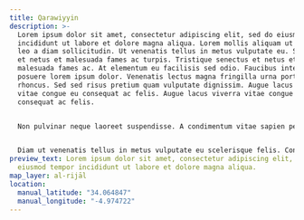 ```yaml
---
title: Qarawiyyin
description: >-
  Lorem ipsum dolor sit amet, consectetur adipiscing elit, sed do eiusmod tempor
  incididunt ut labore et dolore magna aliqua. Lorem mollis aliquam ut porttitor
  leo a diam sollicitudin. Ut venenatis tellus in metus vulputate eu. Senectus
  et netus et malesuada fames ac turpis. Tristique senectus et netus et
  malesuada fames ac. At elementum eu facilisis sed odio. Faucibus interdum
  posuere lorem ipsum dolor. Venenatis lectus magna fringilla urna porttitor
  rhoncus. Sed sed risus pretium quam vulputate dignissim. Augue lacus viverra
  vitae congue eu consequat ac felis. Augue lacus viverra vitae congue eu
  consequat ac felis.


  Non pulvinar neque laoreet suspendisse. A condimentum vitae sapien pellentesque habitant. Odio aenean sed adipiscing diam. Velit dignissim sodales ut eu sem integer. Dui id ornare arcu odio. Id eu nisl nunc mi ipsum faucibus vitae aliquet nec. Enim neque volutpat ac tincidunt. A diam sollicitudin tempor id eu nisl nunc mi. Sed viverra tellus in hac. Id donec ultrices tincidunt arcu non. Dictum sit amet justo donec enim diam vulputate ut pharetra. Vel eros donec ac odio tempor orci dapibus ultrices. Senectus et netus et malesuada fames ac. Tincidunt arcu non sodales neque sodales.


  Diam ut venenatis tellus in metus vulputate eu scelerisque felis. Consectetur a erat nam at lectus urna duis convallis. Proin fermentum leo vel orci porta non. Facilisi nullam vehicula ipsum a arcu cursus. Orci sagittis eu volutpat odio facilisis. Egestas dui id ornare arcu odio ut sem nulla pharetra. Felis bibendum ut tristique et. Adipiscing elit duis tristique sollicitudin nibh. Vitae purus faucibus ornare suspendisse sed nisi lacus sed viverra. Convallis a cras semper auctor. Arcu non sodales neque sodales ut. Duis at consectetur lorem donec. Massa vitae tortor condimentum lacinia quis. Scelerisque eu ultrices vitae auctor. Tellus cras adipiscing enim eu turpis egestas pretium. Rhoncus est pellentesque elit ullamcorper dignissim cras tincidunt lobortis feugiat. Eget nunc scelerisque viverra mauris in aliquam. Proin fermentum leo vel orci porta non.
preview_text: Lorem ipsum dolor sit amet, consectetur adipiscing elit, sed do
  eiusmod tempor incididunt ut labore et dolore magna aliqua.
map_layer: al-rijāl
location:
  manual_latitude: "34.064847"
  manual_longitude: "-4.974722"
---
```

